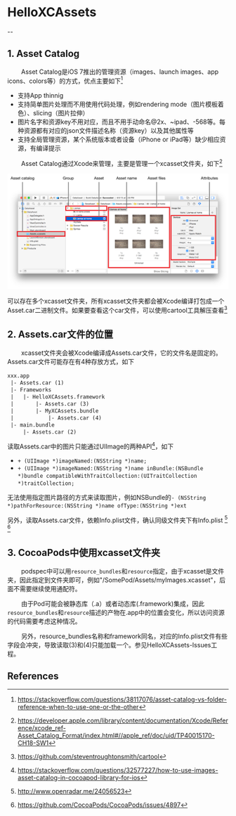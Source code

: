 # HelloXCAssets
--

## 1. Asset Catalog

&nbsp;&nbsp;&nbsp;&nbsp;&nbsp;&nbsp;&nbsp;&nbsp;Asset Catalog是iOS 7推出的管理资源（images、launch images、app icons、colors等）的方式，优点主要如下[^1]

* 支持App thinnig
* 支持简单图片处理而不用使用代码处理，例如rendering mode（图片模板着色）、slicing（图片拉伸）
* 图片名字和资源key不用对应，而且不用手动命名@2x、~ipad、-568等。每种资源都有对应的json文件描述名称（资源key）以及其他属性等
* 支持全局管理资源，某个系统版本或者设备（iPhone or iPad等）缺少相应资源，有编译提示

&nbsp;&nbsp;&nbsp;&nbsp;&nbsp;&nbsp;&nbsp;&nbsp;Asset Catalog通过Xcode来管理，主要是管理一个xcasset文件夹，如下[^2]

![](images/Asset_Catalog_Elements.png)

>
可以存在多个xcasset文件夹，所有xcasset文件夹都会被Xcode编译打包成一个Asset.car二进制文件。如果要查看这个car文件，可以使用cartool工具解压查看[^3]

## 2. Assets.car文件的位置

&nbsp;&nbsp;&nbsp;&nbsp;&nbsp;&nbsp;&nbsp;&nbsp;xcasset文件夹会被Xcode编译成Assets.car文件，它的文件名是固定的。Assets.car文件可能存在有4种存放方式，如下

```
xxx.app
 |- Assets.car (1)
 |- Frameworks
 |   |- HelloXCAssets.framework
 |       |- Assets.car (3)
 |       |- MyXCAssets.bundle
 |           |- Assets.car (4)
 |- main.bundle
     |- Assets.car (2)
```

读取Assets.car中的图片只能通过UIImage的两种API[^4]，如下

* `+ (UIImage *)imageNamed:(NSString *)name;`
* `+ (UIImage *)imageNamed:(NSString *)name inBundle:(NSBundle *)bundle compatibleWithTraitCollection:(UITraitCollection *)traitCollection;`


无法使用指定图片路径的方式来读取图片，例如NSBundle的`- (NSString *)pathForResource:(NSString *)name ofType:(NSString *)ext`

另外，读取Assets.car文件，依赖Info.plist文件，确认同级文件夹下有Info.plist [^5] [^6]

## 3. CocoaPods中使用xcasset文件夹

&nbsp;&nbsp;&nbsp;&nbsp;&nbsp;&nbsp;&nbsp;&nbsp;podspec中可以用`resource_bundles`和`resource`指定，由于xcasset是文件夹，因此指定到文件夹即可，例如"/SomePod/Assets/myImages.xcasset"，后面不需要继续使用通配符。

&nbsp;&nbsp;&nbsp;&nbsp;&nbsp;&nbsp;&nbsp;&nbsp;由于Pod可能会被静态库（.a）或者动态库(.framework)集成，因此`resource_bundles`和`resource`描述的产物在.app中的位置会变化，所以访问资源的代码需要考虑这种情况。

&nbsp;&nbsp;&nbsp;&nbsp;&nbsp;&nbsp;&nbsp;&nbsp;另外，resource_bundles名称和framework同名，对应的Info.plist文件有些字段会冲突，导致读取(3)和(4)只能加载一个。参见HelloXCAssets-Issues工程。


References
--
[^1]: https://stackoverflow.com/questions/38117076/asset-catalog-vs-folder-reference-when-to-use-one-or-the-other
[^2]: https://developer.apple.com/library/content/documentation/Xcode/Reference/xcode_ref-Asset_Catalog_Format/index.html#//apple_ref/doc/uid/TP40015170-CH18-SW1
[^3]: https://github.com/steventroughtonsmith/cartool
[^4]: https://stackoverflow.com/questions/32577227/how-to-use-images-asset-catalog-in-cocoapod-library-for-ios
[^5]: http://www.openradar.me/24056523
[^6]: https://github.com/CocoaPods/CocoaPods/issues/4897


